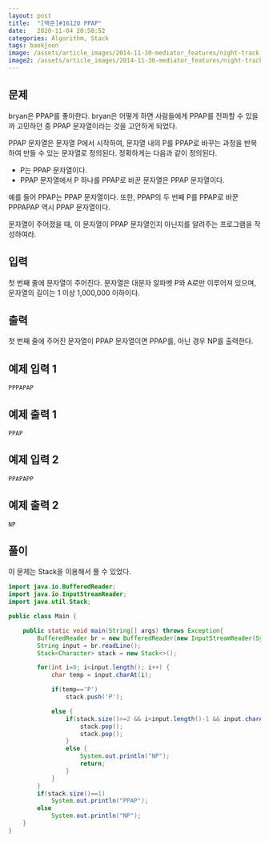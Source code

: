 ```yaml
---
layout: post
title:  "[백준]#16120 PPAP"
date:   2020-11-04 20:58:52
categories: Algorithm, Stack
tags: baekjoon
image: /assets/article_images/2014-11-30-mediator_features/night-track.JPG
image2: /assets/article_images/2014-11-30-mediator_features/night-track-mobile.JPG
---
```


문제
--------------------

bryan은 PPAP를 좋아한다. bryan은 어떻게 하면 사람들에게 PPAP를 전파할 수 있을까 고민하던 중 PPAP 문자열이라는 것을 고안하게 되었다.

PPAP 문자열은 문자열 P에서 시작하여, 문자열 내의 P를 PPAP로 바꾸는 과정을 반복하여 만들 수 있는 문자열로 정의된다. 정확하게는 다음과 같이 정의된다.

- P는 PPAP 문자열이다.
- PPAP 문자열에서 P 하나를 PPAP로 바꾼 문자열은 PPAP 문자열이다.

예를 들어 PPAP는 PPAP 문자열이다. 또한, PPAP의 두 번째 P를 PPAP로 바꾼 PPPAPAP 역시 PPAP 문자열이다.

문자열이 주어졌을 때, 이 문자열이 PPAP 문자열인지 아닌지를 알려주는 프로그램을 작성하여라.

입력
---------------------------

첫 번째 줄에 문자열이 주어진다. 문자열은 대문자 알파벳 P와 A로만 이루어져 있으며, 문자열의 길이는 1 이상 1,000,000 이하이다.

출력
----------------

첫 번째 줄에 주어진 문자열이 PPAP 문자열이면 PPAP를, 아닌 경우 NP를 출력한다.

예제 입력 1 
----------------------

```
PPPAPAP
```

예제 출력 1 
------------------------

```
PPAP
```

예제 입력 2
----------------------

```
PPAPAPP
```

예제 출력 2
------------------------

```
NP
```

풀이
--------------------------

이 문제는 Stack을 이용해서 풀 수 있었다.

```java
import java.io.BufferedReader;
import java.io.InputStreamReader;
import java.util.Stack;

public class Main {

    public static void main(String[] args) throws Exception{
        BufferedReader br = new BufferedReader(new InputStreamReader(System.in));
        String input = br.readLine();
        Stack<Character> stack = new Stack<>();

        for(int i=0; i<input.length(); i++) {
            char temp = input.charAt(i);

            if(temp=='P')
                stack.push('P');

            else {
                if(stack.size()>=2 && i<input.length()-1 && input.charAt(i+1)=='P') {
                    stack.pop();
                    stack.pop();
                }
                else {
                    System.out.println("NP");
                    return;
                }
            }
        }
        if(stack.size()==1)
            System.out.println("PPAP");
        else
            System.out.println("NP");
    }
}
```
